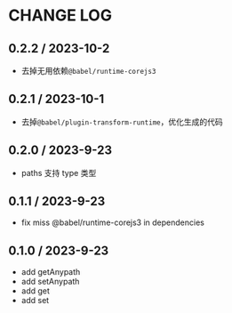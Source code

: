 # CHANGE LOG

## 0.2.2 / 2023-10-2

- 去掉无用依赖`@babel/runtime-corejs3`

## 0.2.1 / 2023-10-1

- 去掉`@babel/plugin-transform-runtime`，优化生成的代码

## 0.2.0 / 2023-9-23

- paths 支持 type 类型

## 0.1.1 / 2023-9-23

- fix miss @babel/runtime-corejs3 in dependencies

## 0.1.0 / 2023-9-23

- add getAnypath
- add setAnypath
- add get
- add set
